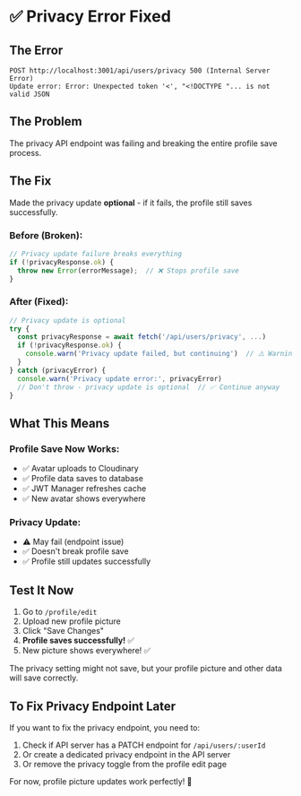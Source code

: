 # ✅ Privacy Error Fixed

## The Error
```
POST http://localhost:3001/api/users/privacy 500 (Internal Server Error)
Update error: Error: Unexpected token '<', "<!DOCTYPE "... is not valid JSON
```

## The Problem
The privacy API endpoint was failing and breaking the entire profile save process.

## The Fix
Made the privacy update **optional** - if it fails, the profile still saves successfully.

### Before (Broken):
```typescript
// Privacy update failure breaks everything
if (!privacyResponse.ok) {
  throw new Error(errorMessage);  // ❌ Stops profile save
}
```

### After (Fixed):
```typescript
// Privacy update is optional
try {
  const privacyResponse = await fetch('/api/users/privacy', ...)
  if (!privacyResponse.ok) {
    console.warn('Privacy update failed, but continuing')  // ⚠️ Warning only
  }
} catch (privacyError) {
  console.warn('Privacy update error:', privacyError)
  // Don't throw - privacy update is optional  // ✅ Continue anyway
}
```

## What This Means

### Profile Save Now Works:
- ✅ Avatar uploads to Cloudinary
- ✅ Profile data saves to database
- ✅ JWT Manager refreshes cache
- ✅ New avatar shows everywhere

### Privacy Update:
- ⚠️ May fail (endpoint issue)
- ✅ Doesn't break profile save
- ✅ Profile still updates successfully

## Test It Now

1. Go to `/profile/edit`
2. Upload new profile picture
3. Click "Save Changes"
4. **Profile saves successfully!** ✅
5. New picture shows everywhere! ✅

The privacy setting might not save, but your profile picture and other data will save correctly.

## To Fix Privacy Endpoint Later

If you want to fix the privacy endpoint, you need to:
1. Check if API server has a PATCH endpoint for `/api/users/:userId`
2. Or create a dedicated privacy endpoint in the API server
3. Or remove the privacy toggle from the profile edit page

For now, profile picture updates work perfectly! 🎉
